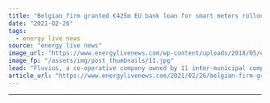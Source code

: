 ```yaml
---
title: "Belgian firm granted €425m EU bank loan for smart meters rollout"
date: "2021-02-26"
tags: 
  - energy live news
source: "energy live news"
image_url: "https://www.energylivenews.com/wp-content/uploads/2018/05/euros-1.jpg"
image_fp: "/assets/img/post_thumbnails/11.jpg"
lead: "Fluvius, a co-operative company owned by 11 inter-municipal companies, has set a target to install smart meters at 80% of its clients’ sites by the end of 2024"
article_url: "https://www.energylivenews.com/2021/02/26/belgian-firm-granted-e425m-eu-bank-loan-for-smart-meters-rollout/"
---
```


---
